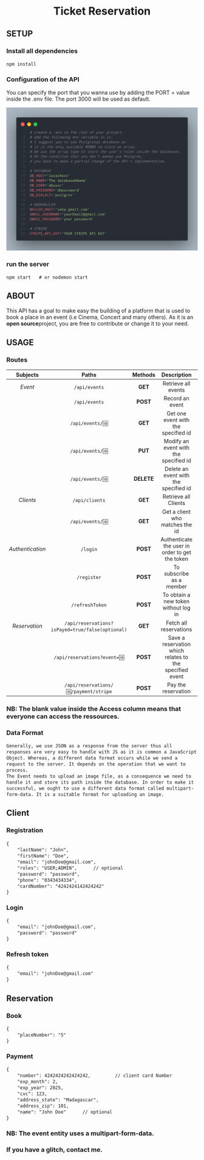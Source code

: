 <h1 align="center">Ticket Reservation</h1>

<h2>SETUP</h2>

### Install all dependencies
    
    npm install

### Configuration of the API

<p> 
    You can specify the port that you wanna use by adding the PORT = value inside the .env file. The port 3000 will be used as default. 
</p>
    
<p>
    <img src="configuration.png" alt="API's config reference" />
</p>

### run the server

    npm start   # or nodemon start

<h2>ABOUT</h2>
<p>
    This API has a goal to make easy the building of a platform that is used to book a place in an event (i.e Cinema, Concert and many others). As it is an <b>open source</b>project, you are free to contribute or change it to your need.
</p>

<h2>USAGE</h2>

### Routes

| Subjects | Paths          | Methods  | Description               | Access     |
|:--------:|:--------------:|:--------:|:-------------------------:|:----------:|
| *Event*    | `/api/events`    | **GET**      | Retrieve all events      |            |
|          | `/api/events`    | **POST**     | Record an event           | **ADMIN**      |
|          | `/api/events/🆔` | **GET**      | Get one event with the specified id |   | 
|          | `/api/events/🆔` | **PUT**      | Modify an event with the specified id | **ADMIN** |
|          | `/api/events/🆔` | **DELETE**   | Delete an event with the specified id | **ADMIN** |
| *Clients*  | `/api/clients`   | **GET**      | Retrieve all Clients      | **ADMIN** |
|          | `/api/events/🆔` | **GET**      | Get a client who matches the id | **ADMIN,OWNER** |
| *Authentication* | `/login` | **POST** | Authenticate the user in order to get the token | | 
|                | `/register` | **POST** | To subscribe as a member |   |
|  | `/refreshToken` | **POST** | To obtain a new token without log in | **USER** |
| *Reservation* | `/api/reservations?isPayed=true/false(optional)` | **GET** | Fetch all reservations | **ADMIN;OWNER** |
| | `/api/reservations?event=🆔` | **POST** | Save a reservation which relates to the specified event | **USER** |
| | `/api/reservations/🆔/payment/stripe` | **POST** | Pay the reservation | **OWNER** | 

### NB: The blank value inside the Access column means that everyone can access the ressources.

### Data Format
    Generally, we use JSON as a response from the server thus all responses are very easy to handle with JS as it is common a JavaScript Object. Whereas, a different data format occurs while we send a request to the server. It depends on the operation that we want to process.
    The Event needs to upload an image file, as a consequence we need to handle it and store its path inside the database. In order to make it successful, we ought to use a different data format called multipart-form-data. It is a suitable format for uploading an image.

<h2>Client</h2>

### Registration

    {
        "lastName": "John",
        "firstName": "Doe",
        "email": "johnDoe@gmail.com",
        "roles": "USER;ADMIN",      // optional
        "password": "password",
        "phone": "0343434334",
        "cardNumber": "4242424142424242"
    }

### Login

    {
        "email": "johnDoe@gmail.com",
        "password": "password"
    }

### Refresh token

    {
	    "email": "johnDoe@gmail.com"
    }

<h2>Reservation</h2>

### Book

    {
	    "placeNumber": "5"
    }

### Payment

    {
        "number": 4242424242424242,         // client card Number
        "exp_month": 2,
        "exp_year": 2025,
        "cvc": 123,
        "address_state": "Madagascar",
        "address_zip": 101,
        "name": "John Doe"      // optional
    }

### NB: The event entity uses a multipart-form-data.

### If you have a glitch, contact me.
